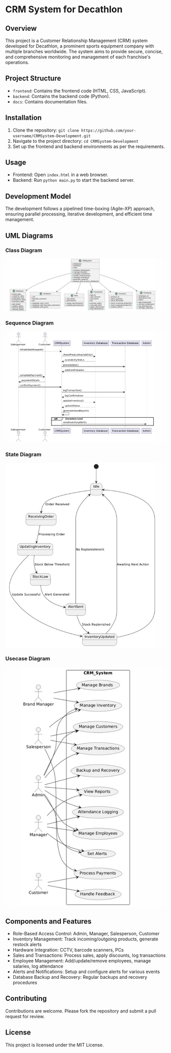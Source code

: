 # CRM System for Decathlon

## Overview
This project is a Customer Relationship Management (CRM) system developed for Decathlon, a prominent sports equipment company with multiple branches worldwide. The system aims to provide secure, concise, and comprehensive monitoring and management of each franchise's operations.

## Project Structure
- `frontend`: Contains the frontend code (HTML, CSS, JavaScript).
- `backend`: Contains the backend code (Python).
- `docs`: Contains documentation files.

## Installation
1. Clone the repository: `git clone https://github.com/your-username/CRMSystem-Development.git`
2. Navigate to the project directory: `cd CRMSystem-Development`
3. Set up the frontend and backend environments as per the requirements.

## Usage
- Frontend: Open `index.html` in a web browser.
- Backend: Run `python main.py` to start the backend server.

## Development Model
The development follows a pipelined time-boxing (Agile-XP) approach, ensuring parallel processing, iterative development, and efficient time management.

## UML Diagrams
### Class Diagram
![Class Diagram](images/Class_Diagram.jpg)

### Sequence Diagram
![Sequence Diagram](images/Sequence_Diagram.jpg)

### State Diagram
![State Diagram](images/State_Diagram.jpg)

### Usecase Diagram
![Usecase Diagram](images/Use_Case_Diagram.jpg)

## Components and Features
- Role-Based Access Control: Admin, Manager, Salesperson, Customer
- Inventory Management: Track incoming/outgoing products, generate restock alerts
- Hardware Integration: CCTV, barcode scanners, PCs
- Sales and Transactions: Process sales, apply discounts, log transactions
- Employee Management: Add/update/remove employees, manage salaries, log attendance
- Alerts and Notifications: Setup and configure alerts for various events
- Database Backup and Recovery: Regular backups and recovery procedures

## Contributing
Contributions are welcome. Please fork the repository and submit a pull request for review.

## License
This project is licensed under the MIT License.
